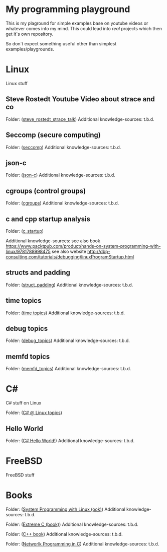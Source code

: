 My programming playground
=========================

This is my plaground for simple examples base on youtube videos or whatever comes into my mind. This could lead into *real* projects which then get it`s own repository.

So don`t expect something useful other than simplest examples/playgrounds.

Linux
=====

Linux stuff


Steve Rostedt Youtube Video about strace and co
-----------------------------------------------

Folder: ([steve_rostedt_strace_talk](steve_rostedt_strace_talk/README.md))
Additional knowledge-sources: t.b.d.


Seccomp (secure computing)
--------------------------

Folder: ([seccomp](seccomp/README.md))
Additional knowledge-sources: t.b.d.

json-c
------

Folder: ([json-c](seccomp/README.md))
Additional knowledge-sources: t.b.d.


cgroups (control groups)
------------------------

Folder: ([cgroups](cgroups/README.md))
Additional knowledge-sources: t.b.d.


c and cpp startup analysis
--------------------------

Folder: ([c_startup](c_startup/README.md))

Additional knowledge-sources:
see also book https://www.packtpub.com/product/hands-on-system-programming-with-linux/9781788998475
see also website http://dbp-consulting.com/tutorials/debugging/linuxProgramStartup.html


structs and padding
-------------------

Folder: ([struct_padding](struct_padding/README.md))
Additional knowledge-sources: t.b.d.


time topics
-----------

Folder: ([time topics](time_topics/README.md))
Additional knowledge-sources: t.b.d.


debug topics
-------------

Folder: ([debug_topics](debug_topics/README.md))
Additional knowledge-sources: t.b.d.


memfd topics
-------------

Folder: ([memfd_topics](memfd_topics/README.md))
Additional knowledge-sources: t.b.d.


C#
==

C# stuff on Linux

Folder: ([C# @ Linux topics](c#/README.md))

Hello World
-----------

Folder: ([C# Hello World!](c#/hello_world/README.md))
Additional knowledge-sources: t.b.d.



FreeBSD
=======

FreeBSD stuff



Books
=====

Folder: ([System Programming with Linux (ook)](system_programming_book/README.md))
Additional knowledge-sources: t.b.d.

Folder: ([Extreme C (book)](extreme_c_book/README.md))
Additional knowledge-sources: t.b.d.

Folder: ([C++ book](c++_book_kirch_prinz/README.md))
Additional knowledge-sources: t.b.d.

Folder: ([Networlk Programming in C](network_programming_in_c_book/README.md))
Additional knowledge-sources: t.b.d.

